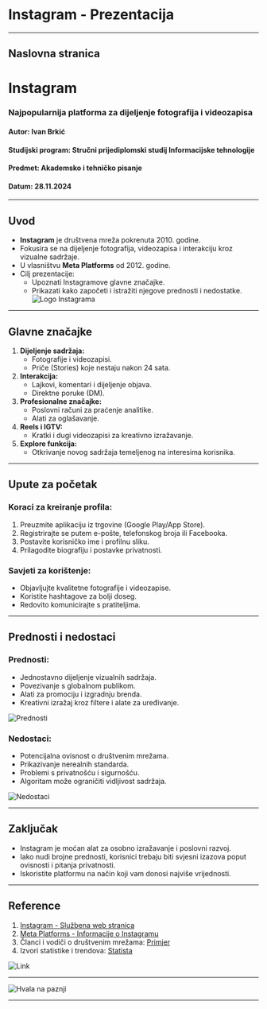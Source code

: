 # Instagram - Prezentacija

---

## Naslovna stranica

# **Instagram**
### Najpopularnija platforma za dijeljenje fotografija i videozapisa
#### Autor: Ivan Brkić
#### Studijski program: Stručni prijediplomski studij Informacijske tehnologije
#### Predmet: Akademsko i tehničko pisanje
#### Datum: 28.11.2024

---

## Uvod

- **Instagram** je društvena mreža pokrenuta 2010. godine.
- Fokusira se na dijeljenje fotografija, videozapisa i interakciju kroz vizualne sadržaje.
- U vlasništvu **Meta Platforms** od 2012. godine.
- Cilj prezentacije:
  - Upoznati Instagramove glavne značajke.
  - Prikazati kako započeti i istražiti njegove prednosti i nedostatke.
![Logo Instagrama](https://ichef.bbci.co.uk/ace/standard/976/cpsprodpb/E802/production/_89649395_instagram_logo_976.jpg)
---

## Glavne značajke

1. **Dijeljenje sadržaja:**
   - Fotografije i videozapisi.
   - Priče (Stories) koje nestaju nakon 24 sata.
2. **Interakcija:**
   - Lajkovi, komentari i dijeljenje objava.
   - Direktne poruke (DM).
3. **Profesionalne značajke:**
   - Poslovni računi za praćenje analitike.
   - Alati za oglašavanje.
4. **Reels i IGTV:**
   - Kratki i dugi videozapisi za kreativno izražavanje.
5. **Explore funkcija:**
   - Otkrivanje novog sadržaja temeljenog na interesima korisnika.

---

## Upute za početak

### Koraci za kreiranje profila:
1. Preuzmite aplikaciju iz trgovine (Google Play/App Store).
2. Registrirajte se putem e-pošte, telefonskog broja ili Facebooka.
3. Postavite korisničko ime i profilnu sliku.
4. Prilagodite biografiju i postavke privatnosti.

### Savjeti za korištenje:
- Objavljujte kvalitetne fotografije i videozapise.
- Koristite hashtagove za bolji doseg.
- Redovito komunicirajte s pratiteljima.

---

## Prednosti i nedostaci

### **Prednosti:**
- Jednostavno dijeljenje vizualnih sadržaja.
- Povezivanje s globalnom publikom.
- Alati za promociju i izgradnju brenda.
- Kreativni izražaj kroz filtere i alate za uređivanje.

![Prednosti](https://ap-herc.ba/wp-content/uploads/2018/06/prednosti.jpg)

### **Nedostaci:**
- Potencijalna ovisnost o društvenim mrežama.
- Prikazivanje nerealnih standarda.
- Problemi s privatnošću i sigurnošću.
- Algoritam može ograničiti vidljivost sadržaja.

![Nedostaci](https://www.poslovni-savjetnik.com/sites/default/files/70-najcesci_nedostaci_u_djelovanju-man-73319_640_002.jpg)

---

## Zaključak

- Instagram je moćan alat za osobno izražavanje i poslovni razvoj.
- Iako nudi brojne prednosti, korisnici trebaju biti svjesni izazova poput ovisnosti i pitanja privatnosti.
- Iskoristite platformu na način koji vam donosi najviše vrijednosti.

---

## Reference

1. [Instagram - Službena web stranica](https://www.instagram.com)
2. [Meta Platforms - Informacije o Instagramu](https://about.instagram.com)
3. Članci i vodiči o društvenim mrežama: [Primjer](https://www.socialmediatoday.com)
4. Izvori statistike i trendova: [Statista](https://www.statista.com)

![Link](https://cdn-icons-png.flaticon.com/512/7046/7046086.png)

---

![Hvala na paznji](https://www.memecreator.org/static/images/memes/5384481.jpg)

---
